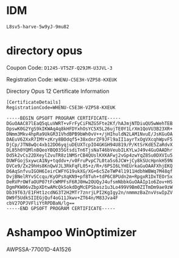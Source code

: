 # IDM

`L8sv5-harve-5w9yJ-9mu82`

# directory opus

Coupon Code: `D1245-VT5ZF-Q29JM-U3JVL-3`

Registration Code: `WHENU-C5E3H-VZP58-KXEUK`

Directory Opus 12 Certificate Information

```
[CertificateDetails]
RegistrationCode=WHENU-C5E3H-VZP58-KXEUK

-----BEGIN GPSOFT PROGRAM CERTIFICATE-----
DGuOAAC87lEaQ5qLuVWRT+vFrFyCiFNZG5Fte2Kf/hAJmjNTDiuQU5wWehTEB
DpswK0G2YgS9kIKWAq4q8kHFDYxhOsYC5X5L26ujTE0Y1LrXm1QoVU3B23XR+
DNmm3Mkv4hpRa9UkGR31VhdBPB9bWh0vV++/jHIhuldN2LAM1NvuE/JsKGuOA
DAEuV62XxR7IMY+zKry8BOdqf5+38xdnrZF9JFl9aII1ayrTxOgVXcqhWpvF5
DjCp/JTN8wQc4xb12DO6yqjuDEUXTcpIO4GKGH94U819/P/KtSrKdE5ZaRdvX
DL85h0YQMlnBQeoYBQ035GtsdiTn6TjsNaT46bVeubILKYLwJ49v4GuOAADhr
Dd5k2vCs22DXeylZvuTR8z1NMSrCB4QUslKXKAFwj2vGp4zwYqZ8Su0DXVIu5
DUWFGojSxywcA1Ny+tqddv+/v0FruPvpC7L0ta5s6JCW+jCy8kSUcHpnkH59N
DVCe9/Zx29hHs8KnQwVJL3RkFqFL05+z/R+/6PSI6LYHEUrkaGuOAAFXhjEKQ
D6AqSnfvuIGOH6IeirCWFYG19ukXG/XG+6c5ZeTWP4l1911HdbhWBWq7M48qf
DvjBNelRYvSCcqu/KyOPsXqKN9+pf8Tuh+tdP6C8PUdn2m+RpgxR1DxTEOrSx
DeRVPrOWfaOUP07tFcWMPFsF6RJ0Hw2OUQyJ4ufsmNbbkGuOAAIp1o6Zov+HS
DgmPKW06vZbpXDtwAMcQkSokdDgMcEPSbasz1u3Lo499V9Bm0ZITmDm9ae9zW
Db39T63/E1FHt1zcdNG3T2H2MTr7znrjLPI2KgIgy2n/nmmmzBaZnvVswIpZV
DW9f5UdkSIIEGjQuf4oG11Jkwv+ZT64n/M83Jva4F
cbV27OPJVFliYtRPDBaN/lg==
-----END GPSOFT PROGRAM CERTIFICATE-----
```

# Ashampoo WinOptimizer
AWPSSA-77001D-4A1526
